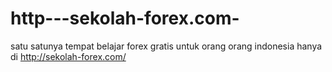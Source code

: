 http---sekolah-forex.com-
=========================

satu satunya tempat belajar forex gratis untuk orang orang indonesia hanya di http://sekolah-forex.com/